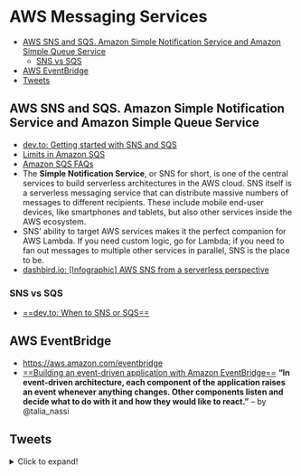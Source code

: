 # AWS Messaging Services
- [AWS SNS and SQS. Amazon Simple Notification Service and Amazon Simple Queue Service](#aws-sns-and-sqs-amazon-simple-notification-service-and-amazon-simple-queue-service)
    - [SNS vs SQS](#sns-vs-sqs)
- [AWS EventBridge](#aws-eventbridge)
- [Tweets](#tweets)

## AWS SNS and SQS. Amazon Simple Notification Service and Amazon Simple Queue Service
- [dev.to: Getting started with SNS and SQS](https://dev.to/aws-builders/getting-started-with-sns-and-sqs-3m4i)
- [Limits in Amazon SQS](http://docs.aws.amazon.com/AWSSimpleQueueService/latest/SQSDeveloperGuide/sqs-limits.html)
- [Amazon SQS FAQs](https://aws.amazon.com/sqs/faqs/)
- The **Simple Notification Service**, or SNS for short, is one of the central services to build serverless architectures in the AWS cloud. SNS itself is a serverless messaging service that can distribute massive numbers of messages to different recipients. These include mobile end-user devices, like smartphones and tablets, but also other services inside the AWS ecosystem.
- SNS’ ability to target AWS services makes it the perfect companion for AWS Lambda. If you need custom logic, go for Lambda; if you need to fan out messages to multiple other services in parallel, SNS is the place to be. 
- [dashbird.io: [Infographic] AWS SNS from a serverless perspective](https://dashbird.io/blog/aws-sns/)

### SNS vs SQS
- [==dev.to: When to SNS or SQS==](https://dev.to/aws-builders/when-to-sns-or-sqs-2aji)

## AWS EventBridge
- https://aws.amazon.com/eventbridge
- [==Building an event-driven application with Amazon EventBridge==](https://aws.amazon.com/blogs/compute/building-an-event-driven-application-with-amazon-eventbridge/) **“In event-driven architecture, each component of the application raises an event whenever anything changes. Other components listen and decide what to do with it and how they would like to react.”** – by @talia_nassi


## Tweets
<details>
  <summary>Click to expand!</summary>

<center>
<blockquote class="twitter-tweet"><p lang="en" dir="ltr">A handy Decision Tree for choosing the right messaging service on AWS.<br><br>As per my calculations, following it gives you a 90% chance of making the right choice.<br><br>Read more in the thread 🧵👇 <a href="https://t.co/s7Q5uoENop">pic.twitter.com/s7Q5uoENop</a></p>&mdash; Maciej Radzikowski (@radzikowski_m) <a href="https://twitter.com/radzikowski_m/status/1513941279175942155?ref_src=twsrc%5Etfw">April 12, 2022</a></blockquote> <script async src="https://platform.twitter.com/widgets.js" charset="utf-8"></script>
</center>